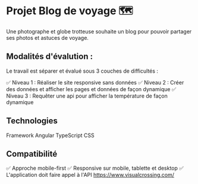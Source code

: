 # Projet Blog de voyage 🗺️

Une photographe et globe trotteuse souhaite un blog pour pouvoir partager ses photos et astuces de voyage.

## Modalités d'évalution :
Le travail est séparer et évalué sous 3 couches de difficultés :

:white_check_mark: Niveau 1 : Réaliser le site responsive sans données
:white_check_mark: Niveau 2 : Créer des données et afficher les pages et données de façon dynamique
:white_check_mark: Niveau 3 : Requêter une api pour afficher la température de façon dynamique

## Technologies
Framework Angular
TypeScript
CSS

## Compatibilité

:white_check_mark: Approche mobile-first
:white_check_mark: Responsive sur mobile, tablette et desktop
:white_check_mark: L'application doit faire appel à l'API https://www.visualcrossing.com/

